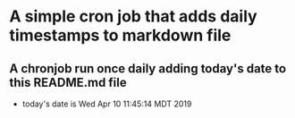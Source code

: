 A simple cron job that adds daily timestamps to markdown file
============================================================
## A chronjob run once daily adding today's date to this README.md file
* today's date is Wed Apr 10 11:45:14 MDT 2019
